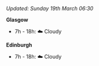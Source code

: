 *Updated: Sunday 19th March 06:30*

**Glasgow**

* 7h - 18h: :cloud: Cloudy

**Edinburgh**

* 7h - 18h: :cloud: Cloudy
